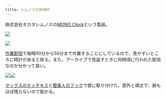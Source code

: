 ```yaml
---
title: レムノスの掛時計
---
```

株式会社タカタレムノスの[MONO Clock](https://www.amazon.co.jp/dp/B004UIT8BK)という製品。

![](https://lh5.googleusercontent.com/oeDYCQSikBd2CHw3kVMnsO1KTY2TrOEV_qAtRwig1qqPqjYBswcnGvrHrBfooOlGDCMiU-wWC5qGSrswr9cnjeXce6S_QZszAZNe-9I-nWDyS26G64Dl2kNaXozNEwmbpop-C-lzffgRh8pXhWjxTA)

![](https://lh5.googleusercontent.com/yUWQYVJBuwD6_nHt5Z578rPBkHTfWklbd7DkD9BK8dqm-3KZ6Mu6H4NVPO_MGml6CLLOQcvlsje523kxERVUfiosjFQnydTCvfuU3zcrqn2t2eaqWTA8UkKGNPB1yD7bB6nDvlQhR7in01uwYjYiGw)

[作業配信](https://www.youtube.com/channel/UC5s-KpSDGzxWPWNv94PnJHw)で毎時00分から50分まで作業することにしているので、見やすいところに時計があると捗る。また、アーカイブで見返すときに何時頃に行われた配信なのか分かって良い。

![](https://lh5.googleusercontent.com/Kll1Zy0-nctjt19NNvDRtqohZtoNCDIVPPz9U6GPOcTMOLYGM8TSfnd7t3Ohj1p9GFbzsZUs4tEuwK0Umr9mH5h4TPkQejXJcGqdlpyMQcCrgCzscRp-puMthQro0c2KZ4bcY0MCbFTyRIUuTwCD_w)![](https://lh5.googleusercontent.com/r-CHw86Hp0aJ7_lsH7jk5GAdO21QBT6xR-7KKogVuR2z3gndxFLVcqNr9zSwUvbn1vRX87i3H6dG5s1mC1n5yjDXYdcNCm6yHrnFaNKqxplrK4hGMbPUQnqEVfCJZ5KZ9hBKTAp-KGPB8H5Rcdk46Q)

[マックスのホッチキス](https://www.amazon.co.jp/dp/B000O9WRWG)と[壁美人のフック](https://www.amazon.co.jp/dp/B00CU78TDG)で壁に取り付けた。意外と頑丈で、跡もほぼ残らないので助かる。
